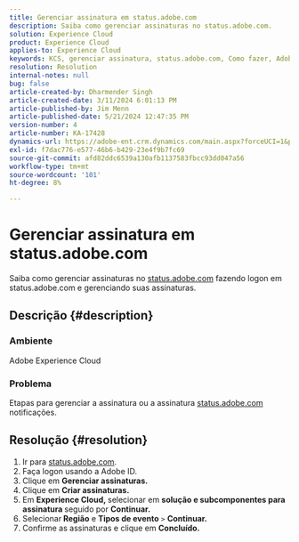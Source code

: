 ```yaml
---
title: Gerenciar assinatura em status.adobe.com
description: Saiba como gerenciar assinaturas no status.adobe.com.
solution: Experience Cloud
product: Experience Cloud
applies-to: Experience Cloud
keywords: KCS, gerenciar assinatura, status.adobe.com, Como fazer, Adobe Experience Cloud
resolution: Resolution
internal-notes: null
bug: false
article-created-by: Dharmender Singh
article-created-date: 3/11/2024 6:01:13 PM
article-published-by: Jim Menn
article-published-date: 5/21/2024 12:47:35 PM
version-number: 4
article-number: KA-17428
dynamics-url: https://adobe-ent.crm.dynamics.com/main.aspx?forceUCI=1&pagetype=entityrecord&etn=knowledgearticle&id=9854c357-d1df-ee11-904c-6045bd05e816
exl-id: f7dac776-e577-46b6-b429-23e4f9b7fc69
source-git-commit: afd82ddc6539a130afb1137583fbcc93dd047a56
workflow-type: tm+mt
source-wordcount: '101'
ht-degree: 8%

---
```


# Gerenciar assinatura em status.adobe.com


Saiba como gerenciar assinaturas no [status.adobe.com](https://status.adobe.com/pt-BR) fazendo logon em status.adobe.com e gerenciando suas assinaturas.

## Descrição {#description}


### <b>Ambiente</b>

Adobe Experience Cloud



### <b>Problema</b>

Etapas para gerenciar a assinatura ou a assinatura [status.adobe.com](https://status.adobe.com/pt-BR) notificações.


## Resolução {#resolution}


1. Ir para [status.adobe.com](https://status.adobe.com/pt-BR).
2. Faça logon usando a Adobe ID.
3. Clique em <b>Gerenciar assinaturas.</b>
4. Clique em <b>Criar assinaturas.</b>
5. Em <b>Experience Cloud, </b>selecionar em <b>solução e subcomponentes para assinatura </b>seguido por <b>Continuar.</b>
6. Selecionar<b> Região</b> e <b>Tipos de evento</b> `>` <b> Continuar.</b>
7. Confirme as assinaturas e clique em <b>Concluído.</b>
